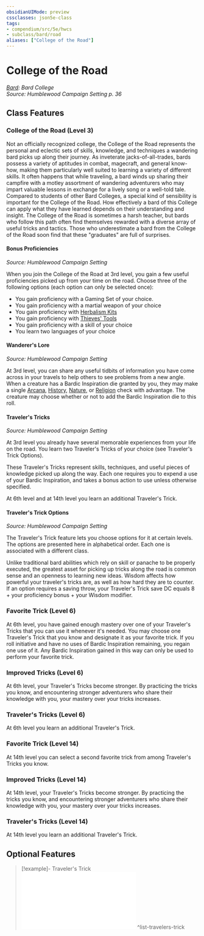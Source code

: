 ```yaml
---
obsidianUIMode: preview
cssclasses: json5e-class
tags:
- compendium/src/5e/hwcs
- subclass/bard/road
aliases: ["College of the Road"]
---
```

# College of the Road
*[Bard](Bard.md): Bard College*  
*Source: Humblewood Campaign Setting p. 36*  


## Class Features

### College of the Road (Level 3)

Not an officially recognized college, the College of the Road represents the personal and eclectic sets of skills, knowledge, and techniques a wandering bard picks up along their journey. As inveterate jacks-of-all-trades, bards possess a variety of aptitudes in combat, magecraft, and general know-how, making them particularly well suited to learning a variety of different skills. It often happens that while traveling, a bard winds up sharing their campfire with a motley assortment of wandering adventurers who may impart valuable lessons in exchange for a lively song or a well-told tale. Compared to students of other Bard Colleges, a special kind of sensibility is important for the College of the Road. How effectively a bard of this College can apply what they have learned depends on their understanding and insight. The College of the Road is sometimes a harsh teacher, but bards who follow this path often find themselves rewarded with a diverse array of useful tricks and tactics. Those who underestimate a bard from the College of the Road soon find that these "graduates" are full of surprises.

#### Bonus Proficiencies
_Source: Humblewood Campaign Setting_

When you join the College of the Road at 3rd level, you gain a few useful proficiencies picked up from your time on the road. Choose three of the following options (each option can only be selected once):

- You gain proficiency with a Gaming Set of your choice.  
- You gain proficiency with a martial weapon of your choice  
- You gain proficiency with [Herbalism Kits](TTRPG/Source%20Material/Mechanics/items/herbalism-kit.md)  
- You gain proficiency with [Thieves' Tools](TTRPG/Source%20Material/Mechanics/items/thieves-tools.md)  
- You gain proficiency with a skill of your choice  
- You learn two languages of your choice  

#### Wanderer's Lore
_Source: Humblewood Campaign Setting_

At 3rd level, you can share any useful tidbits of information you have come across in your travels to help others to see problems from a new angle. When a creature has a Bardic Inspiration die granted by you, they may make a single [Arcana](TTRPG/Source%20Material/Mechanics/Rules/skills.md#Arcana), [History](TTRPG/Source%20Material/Mechanics/Rules/skills.md#History), [Nature](TTRPG/Source%20Material/Mechanics/Rules/skills.md#Nature), or [Religion](TTRPG/Source%20Material/Mechanics/Rules/skills.md#Religion) check with advantage. The creature may choose whether or not to add the Bardic Inspiration die to this roll.

#### Traveler's Tricks
_Source: Humblewood Campaign Setting_

At 3rd level you already have several memorable experiences from your life on the road. You learn two Traveler's Tricks of your choice (see Traveler's Trick Options).

These Traveler's Tricks represent skills, techniques, and useful pieces of knowledge picked up along the way. Each one requires you to expend a use of your Bardic Inspiration, and takes a bonus action to use unless otherwise specified.

At 6th level and at 14th level you learn an additional Traveler's Trick.

#### Traveler's Trick Options
_Source: Humblewood Campaign Setting_

The Traveler's Trick feature lets you choose options for it at certain levels. The options are presented here in alphabetical order. Each one is associated with a different class.

Unlike traditional bard abilities which rely on skill or panache to be properly executed, the greatest asset for picking up tricks along the road is common sense and an openness to learning new ideas. Wisdom affects how powerful your traveler's tricks are, as well as how hard they are to counter. If an option requires a saving throw, your Traveler's Trick save DC equals 8 + your proficiency bonus + your Wisdom modifier.

### Favorite Trick (Level 6)

At 6th level, you have gained enough mastery over one of your Traveler's Tricks that you can use it whenever it's needed. You may choose one Traveler's Trick that you know and designate it as your favorite trick. If you roll initiative and have no uses of Bardic Inspiration remaining, you regain one use of it. Any Bardic Inspiration gained in this way can only be used to perform your favorite trick.

### Improved Tricks (Level 6)

At 6th level, your Traveler's Tricks become stronger. By practicing the tricks you know, and encountering stronger adventurers who share their knowledge with you, your mastery over your tricks increases.

### Traveler's Tricks (Level 6)

At 6th level you learn an additional Traveler's Trick.

### Favorite Trick (Level 14)

At 14th level you can select a second favorite trick from among Traveler's Tricks you know.

### Improved Tricks (Level 14)

At 14th level, your Traveler's Tricks become stronger. By practicing the tricks you know, and encountering stronger adventurers who share their knowledge with you, your mastery over your tricks increases.

### Traveler's Tricks (Level 14)

At 14th level you learn an additional Traveler's Trick.

## Optional Features

> [!example]- Traveler's Trick
> ![Traveler's Trick](list-travelers-trick.md#Traveler's%20Trick)
^list-travelers-trick